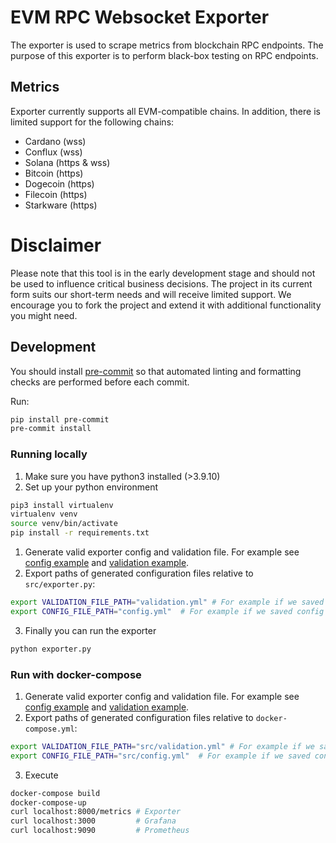 # EVM RPC Websocket Exporter
The exporter is used to scrape metrics from blockchain RPC endpoints. The purpose of this exporter is to perform black-box testing on RPC endpoints.
## Metrics
Exporter currently supports all EVM-compatible chains. In addition, there is limited support for the following chains:
- Cardano (wss)
- Conflux (wss)
- Solana (https & wss)
- Bitcoin (https)
- Dogecoin (https)
- Filecoin (https)
- Starkware (https)

# Disclaimer
Please note that this tool is in the early development stage and should not be used to influence critical business decisions.
The project in its current form suits our short-term needs and will receive limited support. We encourage you to fork the project and extend it with additional functionality you might need.

## Development
You should install [pre-commit](https://pre-commit.com/) so that automated linting and formatting checks are performed before each commit. 

Run:
```bash
pip install pre-commit
pre-commit install
```
### Running locally
1. Make sure you have python3 installed (>3.9.10)
2. Set up your python environment
```bash
pip3 install virtualenv
virtualenv venv
source venv/bin/activate
pip install -r requirements.txt
```
1. Generate valid exporter config and validation file. For example see [config example](config/exporter_example/config.yml) and [validation example](config/exporter_example/validation.yml).
2. Export paths of generated configuration files relative to `src/exporter.py`:
```bash
export VALIDATION_FILE_PATH="validation.yml" # For example if we saved validation config file in src/validation.yml
export CONFIG_FILE_PATH="config.yml"  # For example if we saved config file in src/config.yml
```
3. Finally you can run the exporter
```bash
python exporter.py
```
### Run with docker-compose
1. Generate valid exporter config and validation file. For example see [config example](config/exporter_example/config.yml) and [validation example](config/exporter_example/validation.yml).
2. Export paths of generated configuration files relative to `docker-compose.yml`:
```bash
export VALIDATION_FILE_PATH="src/validation.yml" # For example if we saved validation config file in src/validation.yml
export CONFIG_FILE_PATH="src/config.yml"  # For example if we saved config file in src/config.yml
```
3. Execute
```bash
docker-compose build
docker-compose-up
curl localhost:8000/metrics # Exporter
curl localhost:3000         # Grafana
curl localhost:9090         # Prometheus
```
